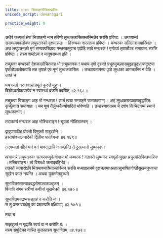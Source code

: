 ```yaml
---
title: ३-०० चित्राङ्गमैत्रिसम्प्राप्तिः
unicode_script: devanagari

practice_weight: 0
---
```


अथैवं जल्पतां तेषां चित्राङ्गो नाम हरिणो लुब्धकत्रासितस्तस्मिन्नेव सरसि प्रविष्टः । अथायान्तं ससम्भ्रममवलोक्य लघुपतनको वृक्षमारूढः । हिरण्यकः शरस्तम्बं प्रविष्टः । मन्थरकः सलिलाशयमास्थितः । अथ लघुपतनको मृगं सम्यक्परिज्ञाय मन्थरकमुवाच एह्येहि सखे मन्थरक ! मृगोऽयं तृषार्तोऽत्र समायातः सरसि प्रविष्टः । तस्य शब्दोऽयं न मानुषसम्भव इति ।  

तच्छ्रुत्वा मन्थरको देशकालोचितमाह भो लघुपतनक ! यथायं मृगो दृश्यते प्रभूतमुच्छ्वासमुद्वहन्नुद्भ्रान्तदृष्ट्या पृष्ठतोऽवलोकयति तन्न तृषार्त एष नूनं लुब्धकत्रासितः । तज्ज्ञायतामस्य पृष्ठे लुब्धका आगच्छन्ति न वेति । उक्तं च

भयत्रस्तो नरः श्वासं प्रभूतं कुरुते मुहुः ।  
दिशोऽवलोकयत्येव न स्वास्थ्यं व्रजति क्वचित् ॥२.१६८॥

तच्छ्रुत्वा चित्राङ्ग आह भो मन्थरक ! ज्ञातं त्वया सम्यङ्मे त्रासकारणम् । अहं लुब्धकशरप्रहारादुद्धारितः कृच्छ्रेणात्र समायातः । मम यूथं तैर्लुब्धकैर्व्यापादितं भविष्यति । तच्छरणागतस्य मे दर्शय किंचिदगम्यं स्थानं लुब्धकानाम् ।  

तदाकर्ण्य मन्थरक आह भोश्चित्राङ्ग ! श्रूयतां नीतिशास्त्रम् ।  

द्वावुपायाविह प्रोक्तौ विमुक्तौ शत्रुदर्शने ।  
हस्तयोश्चालनादेको द्वितीयः पादवेगजः ॥२.१६९॥

तद्गम्यतां शीघ्रं घनं वनं यावदद्यापि नागच्छन्ति ते दुरात्मानो लुब्धकाः ।  

अत्रान्तरे लघुपतनकः सत्वरमभ्युपेत्योवाच भो मन्थरक ! गतास्ते लुब्धकाः स्वगृहोन्मुखाः प्रचुरमांसपिण्डधारिणः । तच्चित्राङ्ग ! त्वं विश्रब्धो जलाद्बहिर्भव ।  
ततस्ते चत्वारोऽपि मित्रभावमाश्रितास्तस्मिन् सरसि मध्याह्नसमये वृक्षच्छायाधस्तात्सुभाषितगोष्ठीसुखमनुभवन्तः सुखेन कालं नयन्ति । अथवा युक्तमेतदुच्यते

सुभाषितरसास्वादबद्धरोमाञ्चकञ्चुकम् ।  
विनापि संगमं स्त्रीणां कवीनां सुखमेधते ॥२.१७०॥

सुभाषितमयद्रव्यसङ्ग्रहं न करोति यः ।  
स तु प्रस्तावयज्ञेषु कां प्रदास्यति दक्षिणाम् ॥२.१७१॥

तथा च

सकृदुक्तं न गृह्णाति स्वयं वा न करोति यः ।  
यस्य संपुटिका नास्ति कुतस्तस्य सुभाषितम् ॥२.१७२॥
